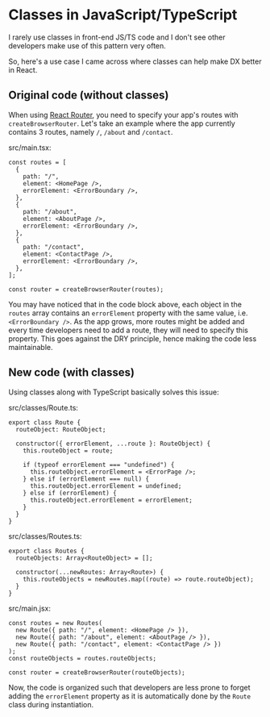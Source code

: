 # Classes in JavaScript/TypeScript

I rarely use classes in front-end JS/TS code and I don't see other developers make use of this pattern very often.

So, here's a use case I came across where classes can help make DX better in React.

## Original code (without classes)

When using [React Router](https://reactrouter.com), you need to specify your app's routes with `createBrowserRouter`. Let's take an example where the app currently contains 3 routes, namely `/`, `/about` and `/contact`.

src/main.tsx:

```tsx
const routes = [
  {
    path: "/",
    element: <HomePage />,
    errorElement: <ErrorBoundary />,
  },
  {
    path: "/about",
    element: <AboutPage />,
    errorElement: <ErrorBoundary />,
  },
  {
    path: "/contact",
    element: <ContactPage />,
    errorElement: <ErrorBoundary />,
  },
];

const router = createBrowserRouter(routes);
```

You may have noticed that in the code block above, each object in the `routes` array contains an `errorElement` property with the same value, i.e. `<ErrorBoundary />`. As the app grows, more routes might be added and every time developers need to add a route, they will need to specify this property. This goes against the DRY principle, hence making the code less maintainable.

## New code (with classes)

Using classes along with TypeScript basically solves this issue:

src/classes/Route.ts:

```tsx
export class Route {
  routeObject: RouteObject;

  constructor({ errorElement, ...route }: RouteObject) {
    this.routeObject = route;

    if (typeof errorElement === "undefined") {
      this.routeObject.errorElement = <ErrorPage />;
    } else if (errorElement === null) {
      this.routeObject.errorElement = undefined;
    } else if (errorElement) {
      this.routeObject.errorElement = errorElement;
    }
  }
}
```

src/classes/Routes.ts:

```tsx
export class Routes {
  routeObjects: Array<RouteObject> = [];

  constructor(...newRoutes: Array<Route>) {
    this.routeObjects = newRoutes.map((route) => route.routeObject);
  }
}
```

src/main.jsx:

```tsx
const routes = new Routes(
  new Route({ path: "/", element: <HomePage /> }),
  new Route({ path: "/about", element: <AboutPage /> }),
  new Route({ path: "/contact", element: <ContactPage /> })
);
const routeObjects = routes.routeObjects;

const router = createBrowserRouter(routeObjects);
```

Now, the code is organized such that developers are less prone to forget adding the `errorElement` property as it is automatically done by the `Route` class during instantiation.
